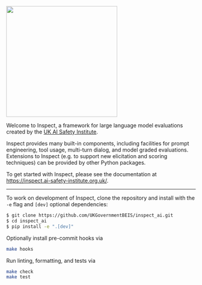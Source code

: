 [<img width="295" src="https://inspect.ai-safety-institute.org.uk/images/aisi-logo.png" />](https://aisi.gov.uk/)

Welcome to Inspect, a framework for large language model evaluations created by the [UK AI Safety Institute](https://aisi.gov.uk/).

Inspect provides many built-in components, including facilities for prompt engineering, tool usage, multi-turn dialog, and model graded evaluations. Extensions to Inspect (e.g. to support new elicitation and scoring techniques) can be provided by other Python packages.

To get started with Inspect, please see the documentation at <https://inspect.ai-safety-institute.org.uk/>.

***



To work on development of Inspect, clone the repository and install with the `-e` flag and `[dev]` optional dependencies:

```bash
$ git clone https://github.com/UKGovernmentBEIS/inspect_ai.git
$ cd inspect_ai
$ pip install -e ".[dev]"
```

Optionally install pre-commit hooks via
```bash
make hooks
```

Run linting, formatting, and tests via
```bash
make check
make test
```




